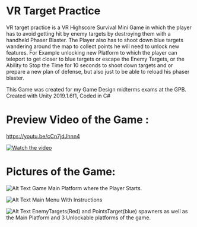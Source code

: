 # VR Target Practice 

VR target practice is a VR Highscore Survival Mini Game in which the player has to avoid getting hit by enemy targets by destroying them 
with a handheld Phaser Blaster. The Player also has to shoot down blue targets wandering around the map to collect points he will need to 
unlock new features. For Example unlocking new Platform to which the player can teleport to get closer to blue targets or escape the Enemy Targets,
or the Ability to Stop the Time for 10 seconds to shoot down targets and or prepare a new plan of defense, but also just to be able to reload his
phaser blaster. 

This Game was created for my Game Design midterms exams at the GPB. Created with Unity 2019.1.6f1, Coded in C# 

# Preview Video of the Game : 
https://youtu.be/cCn7jdJhnn4

[![Watch the video](https://i.imgur.com/315Tl55.png)](https://youtu.be/cCn7jdJhnn4)
# Pictures of the Game: 

![Alt Text](https://i.imgur.com/mY6tV9d.png)
Game Main Platform where the Player Starts.

![Alt Text](https://i.imgur.com/bDkgFXj.png)
Main Menu With Instructions

![Alt Text](https://i.imgur.com/uhLhHQc.png)
EnemyTargets(Red) and PointsTarget(blue) spawners  as well as the Main Platform and 3 Unlockable platforms of the game. 
